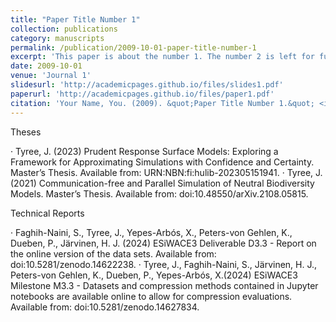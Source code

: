 ```yaml
---
title: "Paper Title Number 1"
collection: publications
category: manuscripts
permalink: /publication/2009-10-01-paper-title-number-1
excerpt: 'This paper is about the number 1. The number 2 is left for future work.'
date: 2009-10-01
venue: 'Journal 1'
slidesurl: 'http://academicpages.github.io/files/slides1.pdf'
paperurl: 'http://academicpages.github.io/files/paper1.pdf'
citation: 'Your Name, You. (2009). &quot;Paper Title Number 1.&quot; <i>Journal 1</i>. 1(1).'
---
```


Theses

·	Tyree, J. (2023) Prudent Response Surface Models: Exploring a Framework for Approximating Simulations with Confidence and Certainty. Master’s Thesis. Available from: URN:NBN:fi:hulib-202305151941.
·	Tyree, J. (2021) Communication-free and Parallel Simulation of Neutral Biodiversity Models. Master’s Thesis. Available from: doi:10.48550/arXiv.2108.05815.




Technical Reports

·	Faghih-Naini, S., Tyree, J., Yepes-Arbós, X., Peters-von Gehlen, K., Dueben, P., Järvinen, H. J. (2024) ESiWACE3 Deliverable D3.3 - Report on the online version of the data sets. Available from: doi:10.5281/zenodo.14622238.
·	Tyree, J., Faghih-Naini, S., Järvinen, H. J., Peters-von Gehlen, K., Dueben, P., Yepes-Arbós, X.(2024) ESiWACE3 Milestone M3.3 - Datasets and compression methods contained in Jupyter notebooks are available online to allow for compression evaluations. Available from: doi:10.5281/zenodo.14627834.
